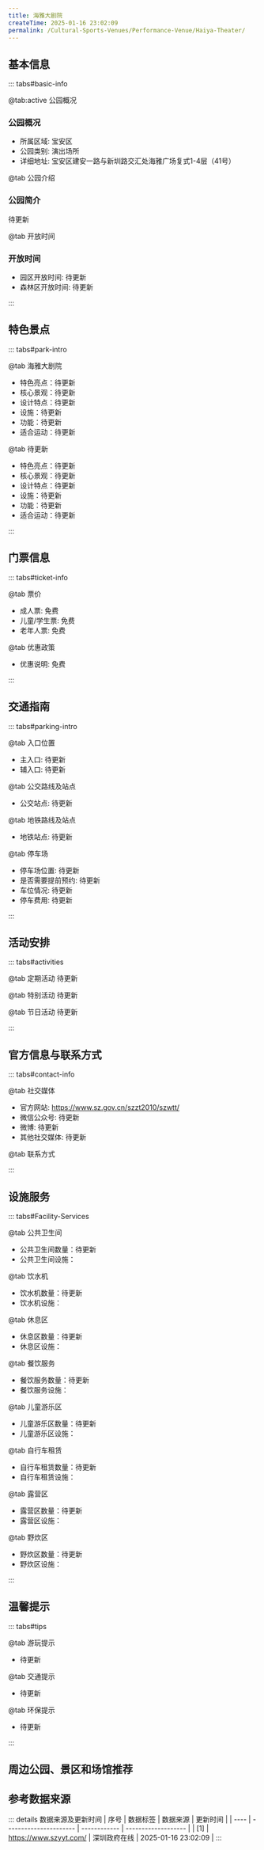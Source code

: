 ```yaml
---
title: 海雅大剧院
createTime: 2025-01-16 23:02:09
permalink: /Cultural-Sports-Venues/Performance-Venue/Haiya-Theater/
---
```



<script setup>
import ImageSwiper from '/.vuepress/theme/components/ImageSwiper.vue'
// 轮播图数据
const swiperItems = [
    {
                link: 'https://www.szyyt.com/vancheerfile/images/2024/12/20241206143332910.jpg',
                title: '海雅大剧院',
                description: '待更新...',
                author: '深圳政府在线',
                date: '2025/01/16'
                },
  {
                link: 'https://www.szyyt.com/vancheerfile/images/2024/12/20241206143332910.jpg',
                title: '海雅大剧院',
                description: '待更新...',
                author: '深圳政府在线',
                date: '2025/01/16'
                }
]
// 配置项
const swiperConfig = {
  height: 500,
  showInfo: true
}
</script>
<!-- 轮播图组件 -->
<ImageSwiper :items="swiperItems" :config="swiperConfig" />



## 基本信息

::: tabs#basic-info

@tab:active 公园概况
### 公园概况
- 所属区域: 宝安区
- 公园类别: 演出场所
- 详细地址: 宝安区建安一路与新圳路交汇处海雅广场复式1-4层（41号）

@tab 公园介绍
### 公园简介
待更新

@tab 开放时间
### 开放时间
- 园区开放时间: 待更新
- 森林区开放时间: 待更新

:::

## 特色景点

::: tabs#park-intro

@tab 海雅大剧院
<ImageCard
image="https://www.szyyt.com/vancheerfile/images/2024/12/20241206143332910.jpg"
    title="海雅大剧院"
    description="待更新"
    date=""
    author="深圳政府在线"
/>


- 特色亮点：待更新
- 核心景观：待更新
- 设计特点：待更新
- 设施：待更新
- 功能：待更新
- 适合运动：待更新

@tab 待更新
<ImageCard
image="https://www.szyyt.com/vancheerfile/images/2024/12/20241206143332910.jpg"
    title="海雅大剧院"
    description="待更新"
    date=""
    author="深圳政府在线"
/>


- 特色亮点：待更新
- 核心景观：待更新
- 设计特点：待更新
- 设施：待更新
- 功能：待更新
- 适合运动：待更新

:::

## 门票信息

::: tabs#ticket-info

@tab 票价
- 成人票: 免费
- 儿童/学生票: 免费
- 老年人票: 免费

@tab 优惠政策
- 优惠说明: 免费

:::

## 交通指南

::: tabs#parking-intro

@tab 入口位置
- 主入口: 待更新
- 辅入口: 待更新

@tab 公交路线及站点
- 公交站点: 待更新

@tab 地铁路线及站点
- 地铁站点: 待更新

@tab 停车场
- 停车场位置: 待更新
- 是否需要提前预约: 待更新
- 车位情况: 待更新
- 停车费用: 待更新

:::

## 活动安排

::: tabs#activities

@tab 定期活动
待更新

@tab 特别活动
待更新

@tab 节日活动
待更新

:::

## 官方信息与联系方式

::: tabs#contact-info

@tab 社交媒体
- 官方网站: https://www.sz.gov.cn/szzt2010/szwtt/
- 微信公众号: 待更新
- 微博: 待更新
- 其他社交媒体: 待更新

@tab 联系方式

:::

## 设施服务

::: tabs#Facility-Services

@tab 公共卫生间
- 公共卫生间数量：待更新
- 公共卫生间设施：

@tab 饮水机
- 饮水机数量：待更新
- 饮水机设施：

@tab 休息区
- 休息区数量：待更新
- 休息区设施：

@tab 餐饮服务
- 餐饮服务数量：待更新
- 餐饮服务设施：

@tab 儿童游乐区
- 儿童游乐区数量：待更新
- 儿童游乐区设施：

@tab 自行车租赁
- 自行车租赁数量：待更新
- 自行车租赁设施：

@tab 露营区
- 露营区数量：待更新
- 露营区设施：

@tab 野炊区
- 野炊区数量：待更新
- 野炊区设施：

:::

## 温馨提示

::: tabs#tips

@tab 游玩提示
- 待更新

@tab 交通提示
- 待更新

@tab 环保提示
- 待更新

:::

## 周边公园、景区和场馆推荐

<CardGrid>
  <ImageCard
        image="https://www.sz.gov.cn/img/4/4109/4109492/11167822.png"
        title="龙岗文化中心"
        description="龙岗文化中心大剧院位于文化中心A区二楼，观众席分为二层，共设825个座位，其中堂座533席，楼座292席。大剧院台口宽14.5米，高8.2米，深21米。副台宽14.5米，高6.5米，深16米。舞台配备升降乐池，拥有48道吊杆，其中灯杆9道，景杆39道，最高可升至18米。配备聚光灯、染色灯、图案灯、切割灯等专业灯具310台，进口调光台2台，专业扬声器1套。剧场天花采用跌级设计，为观众展现繁星满天的渐变视野和幽美意境。经过声光电、舞台机械、智能化系统的全面升级，大剧院得以呈现更高品质视听效果，带来愉悦的观演体验。"
        href="/Cultural-Sports-Venues/Performance-Venue/Longgang-Cultural-Center/"
        author="待更新"
        date="2025/01/02"
      />
      <ImageCard
        image="https://www.sz.gov.cn/img/4/4109/4109492/11167822.png"
        title="龙岗文化中心"
        description="龙岗文化中心大剧院位于文化中心A区二楼，观众席分为二层，共设825个座位，其中堂座533席，楼座292席。大剧院台口宽14.5米，高8.2米，深21米。副台宽14.5米，高6.5米，深16米。舞台配备升降乐池，拥有48道吊杆，其中灯杆9道，景杆39道，最高可升至18米。配备聚光灯、染色灯、图案灯、切割灯等专业灯具310台，进口调光台2台，专业扬声器1套。剧场天花采用跌级设计，为观众展现繁星满天的渐变视野和幽美意境。经过声光电、舞台机械、智能化系统的全面升级，大剧院得以呈现更高品质视听效果，带来愉悦的观演体验。"
        href="/Cultural-Sports-Venues/Performance-Venue/Longgang-Cultural-Center/"
        author="待更新"
        date="2025/01/02"
      />
    </CardGrid>


## 参考数据来源

::: details 数据来源及更新时间
| 序号 | 数据标签               | 数据来源     | 更新时间            |
| ---- | ---------------------- | ------------ | ------------------- |
| [1]  | https://www.szyyt.com/ | 深圳政府在线 | 2025-01-16 23:02:09 |
:::

